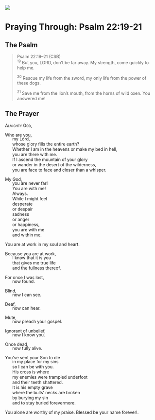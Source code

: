 <img class="intro-right" src="/images/art-paris-psalter.jpg">

<style>
  li {list-style-type: none;}
  p + ul {
    margin-top: -18px;
}
</style>

# Praying Through: Psalm 22:19-21

## The Psalm

>Psalm 22:19–21 (CSB)  
><sup>19</sup> But you, LORD, don’t be far away. My strength, come quickly to help me. 
>
><sup>20</sup> Rescue my life from the sword, my only life from the power of these dogs. 
>
><sup>21</sup> Save me from the lion’s mouth, from the horns of wild oxen. You answered me!

## The Prayer

<div style="font-variant: small-caps;">
Almighty God,
</div>

Who are you,
* my Lord,
* whose glory fills the entire earth? 
* Whether I am in the heavens or make my bed in hell,
* you are there with me. 
* If I ascend the mountain of your glory 
* or wander in the desert of the wilderness,
* you are face to face and closer than a whisper.

My God,
* you are never far! 
* You are with me! 
* Always. 
* While I might feel 
* desperate 
* or despair
* sadness 
* or anger 
* or happiness,
* you are with me 
* and within me.

You are at work in my soul and heart. 

Because you are at work,
* I know that it is you 
* that gives me true life 
* and the fullness thereof.

For once I was lost,
* now found.

Blind,
* now I can see.

Deaf,
* now can hear.

Mute,
* now preach your gospel.

Ignorant of unbelief,
* now I know you.

Once dead,
* now fully alive.

You’ve sent your Son to die 
* in my place for my sins 
* so I can be with you. 
* His cross is where 
* my enemies were trampled underfoot 
* and their teeth shattered. 
* It is his empty grave 
* where the bulls’ necks are broken 
* by burying my sin 
* and to stay buried forevermore.

You alone are worthy of my praise. Blessed be your name forever!.

